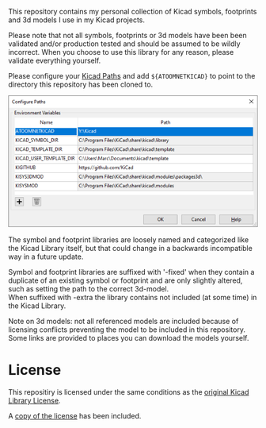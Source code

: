 This repository contains my personal collection of Kicad symbols, footprints and 3d models I use in my Kicad projects.

Please note that not all symbols, footprints or 3d models have been been validated and/or production tested and should be assumed to be wildly incorrect. When you choose to use this library for any reason, please validate everything yourself.

Please configure your [Kicad Paths](https://docs.kicad.org/5.0/en/kicad/kicad.html#paths_configuration) and add ```${ATOOMNETKICAD}``` to point to the directory this repository has been cloned to.

![](configure-paths.png)

The symbol and footprint libraries are loosely named and categorized like the Kicad Library itself, but that could change in a backwards incompatible way in a future update.

Symbol and footprint libraries are suffixed with '-fixed' when they contain a duplicate of an existing symbol or footprint and are only slightly altered, such as setting the path to the correct 3d-model.\
When suffixed with -extra the library contains not included (at some time) in the Kicad Library.

Note on 3d models: not all referenced models are included because of licensing conflicts preventing the model to be included in this repository. Some links are provided to places you can download the models yourself.

# License

This repositiry is licensed under the same conditions as the [original Kicad Library License](https://gitlab.com/kicad/libraries/kicad-footprints/-/blob/master/LICENSE.md).

A [copy of the license](LICENSE.md) has been included.